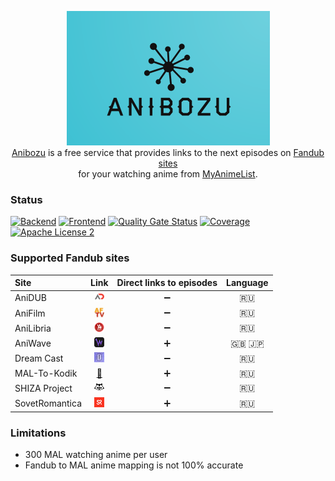 <p align="center">
  <img width="325" height="215" alt="anibozu-logo" src="https://raw.githubusercontent.com/nasirov/anibozu/main/frontend/img/logo.png"> <br>
  <a href="https://anibozu.nasirov.info/">Anibozu</a> is a free service that provides links to the next episodes on 
  <a href="https://github.com/nasirov/anibozu#supported-fandub-sites">Fandub sites</a> <br>
  for your watching anime from <a href="https://myanimelist.net/">MyAnimeList</a>. <br>
</p>

### Status

[![Backend](https://github.com/nasirov/anibozu/actions/workflows/backend-on_push.yaml/badge.svg?branch=main&event=push)](https://github.com/nasirov/anibozu/actions/workflows/backend-on_push.yaml)
[![Frontend](https://github.com/nasirov/anibozu/actions/workflows/frontend-on_push.yaml/badge.svg?branch=main&event=push)](https://github.com/nasirov/anibozu/actions/workflows/frontend-on_push.yaml)
[![Quality Gate Status](https://sonarcloud.io/api/project_badges/measure?project=nasirov_anibozu&metric=alert_status)](https://sonarcloud.io/dashboard?id=nasirov_anibozu)
[![Coverage](https://sonarcloud.io/api/project_badges/measure?project=nasirov_anibozu&metric=coverage)](https://sonarcloud.io/dashboard?id=nasirov_anibozu)
[![Apache License 2](https://img.shields.io/badge/license-ASF2-blue.svg)](https://www.apache.org/licenses/LICENSE-2.0.txt)

### Supported Fandub sites

| Site                                       |                                         Link                                          | Direct links to episodes | Language  |
|:-------------------------------------------|:-------------------------------------------------------------------------------------:|:------------------------:|:---------:|
| AniDUB                                     |             [![aniDub](/images/favicons/aniDub.png)](https://anidub.com/)             |    :heavy_minus_sign:    |   :ru:    |
| AniFilm                                    |           [![aniFilm](/images/favicons/aniFilm.png)](https://anifilm.net/)            |    :heavy_minus_sign:    |   :ru:    |
| AniLibria                                  |       [![aniLibria](/images/favicons/aniLibria.png)](https://www.anilibria.tv/)       |    :heavy_minus_sign:    |   :ru:    |
| AniWave                                    |            [![aniWave](/images/favicons/aniWave.png)](https://aniwave.to/)            |    :heavy_plus_sign:     | :uk: :jp: |
| Dream Cast                                 |       [![dreamCast](/images/favicons/dreamCast.png)](https://dreamerscast.com/)       |    :heavy_minus_sign:    |   :ru:    |
| MAL-To-Kodik                               |           [:link:](https://github.com/mal-to-kodik/mal-to-kodik.github.io)            |    :heavy_plus_sign:     |   :ru:    |
| SHIZA Project                              |   [![shizaProject](/images/favicons/shizaProject.png)](https://shiza-project.com/)    |    :heavy_minus_sign:    |   :ru:    |
| SovetRomantica                             | [![sovetRomantica](/images/favicons/sovetRomantica.png)](https://sovetromantica.com/) |    :heavy_plus_sign:     |   :ru:    |

### Limitations

- 300 MAL watching anime per user
- Fandub to MAL anime mapping is not 100% accurate